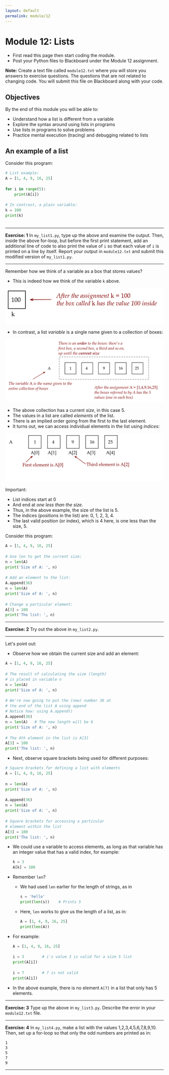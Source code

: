 ```yaml
---
layout: default
permalink: module/12
---
```


# Module 12: Lists

* First read this page then start coding the module.
* Post your Python files to Blackboard under the Module 12 assignment.

**Note:** Create a text file called `module12.txt` where you will store you answers to exercise questions. The questions that are not related to changing code. You will submit this file on Blackboard along with your code. 

## Objectives

By the end of this module you will be able to:
* Understand how a list is different from a variable
* Explore the syntax around using lists in programs
* Use lists in programs to solve problems
* Practice mental execution (tracing) and debugging related to lists


## An example of a list

Consider this program:

```python
# List example:
A = [1, 4, 9, 16, 25]

for i in range(5):
    print(A[i])

# In contrast, a plain variable:
k = 100
print(k)
    
```    
 
--- 
**Exercise: 1** In `my_list1.py`, type up the above and examine the output. Then, inside the above for-loop, but before the first print statement, add an additional line of code to also print the value of `i` so that each value of `i` is printed on a line by itself. Report your output in `module12.txt` and submit this modified version of `my_list1.py`.

---

Remember how we think of a variable as a box that stores values?

* This is indeed how we think of the variable `k` above.

![List 1](../images/list1.png "List 1")

* In contrast, a list _variable_ is a single name given to a collection of boxes:

![List 2](../images/list2.png "List 2")

* The above collection has a current _size_, in this case 5.
* The values in a list are called _elements_ of the list.
* There is an implied order going from the first to the last element.
* It turns out, we can access individual elements in the list using _indices_:

![List 3](../images/list3.png "List 3")

Important:
* List indices start at 0
* And end at _one less than the size_.
* Thus, in the above example, the size of the list is 5.
* The indices (positions in the list) are: 0, 1, 2, 3, 4.
* The last valid position (or index), which is 4 here, is one less than the size, 5.


Consider this program:

```python
A = [1, 4, 9, 16, 25]

# Use len to get the current size:
n = len(A)
print('Size of A: ', n)

# Add an element to the list:
A.append(36)
n = len(A)
print('Size of A: ', n)

# Change a particular element:
A[3] = 100
print('The list: ', n)
```

--- 
**Exercise: 2** Try out the above in `my_list2.py`.
 
--- 

Let's point out:

* Observe how we obtain the current size and add an element:

```python
A = [1, 4, 9, 16, 25]

# The result of calculating the size (length)
# is placed in variable n
n = len(A)
print('Size of A: ', n)

# We're now going to put the (new) number 36 at 
# the end of the list A using append
# Notice how: using A.append()
A.append(36)  
n = len(A)   # The new length will be 6
print('Size of A: ', n)

# The 4th element in the list is A[3]
A[3] = 100
print('The list: ', n)
```

* Next, observe square brackets being used for different purposes:

```python
# Square brackets for defining a list with elements
A = [1, 4, 9, 16, 25]

n = len(A)
print('Size of A: ', n)

A.append(36)  
n = len(A) 
print('Size of A: ', n)

# Square brackets for accessing a particular  
# element within the list
A[3] = 100
print('The list: ', n)
```

* We could use a variable to access elements, as long as that variable has an integer value that has a valid index, for example:
    ```python
    k = 3
    A[k] = 100
    ```  

* Remember `len`?

    * We had used `len` earlier for the length of strings, as in
        ```python
        s = 'hello'
        print(len(s))    # Prints 5
        ```
  
    * Here, `len` works to give us the length of a list, as in:
        ```python
        A = [1, 4, 9, 16, 25]
        print(len(A))
        ```
  
* For example:
    ```python
    A = [1, 4, 9, 16, 25]

    i = 3        # i's value 3 is valid for a size 5 list
    print(A[i])

    i = 7        # 7 is not valid
    print(A[i])
    ```
    
* In the above example, there is no element `A[7]` in a list that only has 5 elements.
 
--- 
**Exercise: 3** Type up the above in `my_list3.py`. Describe the error in your `module12.txt` file.
 
--- 
**Exercise: 4** In `my_list4.py`, make a list with the values 1,2,3,4,5,6,7,8,9,10. Then, set up a for-loop so that only the odd numbers are printed as in:
```
1
3
5
7
9
```

---